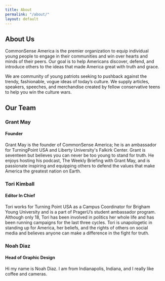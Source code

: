 ```yaml
---
title: About
permalink: "/about/"
layout: default
---
```


<div class="topnav-spacer"></div>
<div class="index-sections content">
  <div class="section">
    <h2 class="red-header">About Us</h2>
    <p>CommonSense America is the premier organization to equip individual young people to engage in their communities and win over hearts and minds of their peers. Our goal is to help Americans discover, defend, and introduce others to the ideas that made America great with truth and grace.</p>
    <p>We are community of young patriots seeking to pushback against the trendy, fashionable, vogue ideas of today’s culture. We supply articles, speakers, speeches, and merchandise created by fellow conservative teens to help you win the culture wars.</p>
  </div>

  <div class="section" style="margin-bottom: 3rem">
    <h2 class="red-header">Our Team</h2>
    <div class="about-wrapper">
      <div style="background-image: url({{ "/assets/grant.webp" | relative_url }});" class="about-image"></div>
      <div class="about-text">
        <h3>Grant May</h3>
        <h4>Founder</h4>
        <p>Grant May is the founder of CommonSense America; he is an ambassador for TurningPoint USA and Liberty University's Falkirk Center. Grant is seventeen but believes you can never be too young to stand for truth. He enjoys hosting his podcast, The Weekly Briefing with Grant May, and is passionate inspiring and equipping others to defend the values that make America the greatest nation on Earth.</p>
      </div>
    </div>
    <div class="about-wrapper" style="flex-direction: row-reverse;">
      <div style="background-image: url({{ "/assets/tori.webp" | relative_url }});" class="about-image"></div>
      <div class="about-text">
        <h3>Tori Kimball</h3>
        <h4>Editor In Chief</h4>
        <p>Tori works for Turning Point USA as a Campus Coordinator for Brigham Young University and is a part of PragerU’s student ambassador program. Although only 18, Tori has been involved in politics her whole life and has been running campaigns for the last three cycles. Tori is unapologetic in standing up for America, her beliefs, and the rights of others on social media and believes anyone can make a difference in the fight for truth.</p>
      </div>
    </div>
    <div class="about-wrapper">
      <div style="background-image: url({{ "/assets/noah.webp" | relative_url }});" class="about-image"></div>
      <div class="about-text">
        <h3>Noah Diaz</h3>
        <h4>Head of Graphic Design</h4>
        <p>Hi my name is Noah Diaz. I am from Indianapolis, Indiana, and I really like coffee and cameras.</p>
      </div>
    </div>
  </div>
</div>
